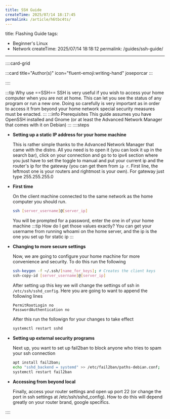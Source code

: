 ```yaml
---
title: SSH Guide
createTime: 2025/07/14 18:17:45
permalink: /article/h6tbc4ts/
---
```

title: Flashing Guide
tags:
  - Beginner's Linux
  - Network
createTime: 2025/07/14 18:18:12
permalink: /guides/ssh-guide/
---

::::card-grid

:::card title="Author(s)" icon="fluent-emoji:writing-hand"
joseporcar
:::

<!-- :::card title="Co-author(s)" icon="fluent-emoji:two-hearts"

::: -->

::::

<!-- end of card grid -->
:::tip Why use ==SSH==
SSH is very useful if you wish to access your home computer when you are not at home. This can let you see the status of any program or run a new one. Doing so carefully is very important as in order to access it from beyond your home network special security measures must be enacted. 
:::
:::info Prerequisites
    This guide assumes you have OpenSSH installed and Gnome 
    (or at least the Advanced Network Manager that comes with it on Debian)
:::
::::steps
- **Setting up a static IP address for your home machine**

  This is rather simple thanks to the Advanced Network Manager that came with the distro. All you need is to open it (you can look it up in the search bar), click on your connection and go to to ipv4 section where you just have to set the toggle to manual and put your current ip and the router's ip for the gateway (you can get them from `ip r`. First line, the leftmost one is your routers and rightmost is your own). For gateway just type 255.255.255.0
- **First time**

  On the client machine connected to the same network as the home computer you should run.
  ```bash
  ssh [server_username]@[server_ip]
  ```
  You will be prompted for a password, enter the one in of your home machine
  :::tip How do I get those values exactly?
  You can get your username from running whoami on the home server, and the ip is the one you set up for static ip
  :::
- **Changing to more secure settings**

  Now, we are going to configure your home machine for more convenience and security. To do this run the following
  ```bash
  ssh-keygen -f ~/.ssh/[name_for_keys]; # Creates the client keys
  ssh-copy-id [server_username]@[server_ip]
  ```
  After setting up this key we will change the settings of ssh in `/etc/ssh/sshd_config`. Here you are going to want to append the following lines
  ```
  PermitRootLogin no
  PasswordAuthentication no
  ```
  After this run the followign for your changes to take effect
  ```bash
  systemctl restart sshd
  ```
- **Setting up external security programs**

    Next up, you want to set up fail2ban to block anyone who tries to spam your ssh connection
    ```bash
    apt install fail2ban;
    echo "sshd_backend = systemd" >> /etc/fail2ban/paths-debian.conf;
    systemctl restart fail2ban
    ```
- **Accessing from beyond local**

    Finally, access your router settings and open up port 22 (or change the port in ssh settings at /etc/ssh/sshd_config). How to do this will depend greatly on your router brand, google specifics. 

::::